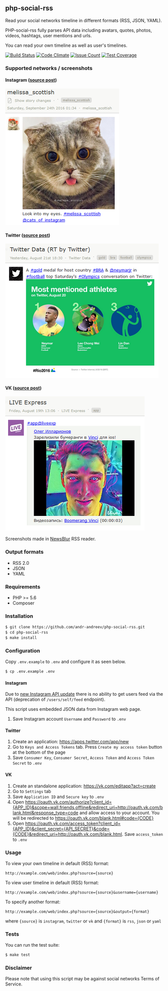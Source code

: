 ## php-social-rss
Read your social networks timeline in different formats (RSS, JSON, YAML).

PHP-social-rss fully parses API data including avatars, quotes, photos, videos, hashtags, user mentions and urls.

You can read your own timeline as well as user's timelines.

[![Build Status](https://travis-ci.org/andr-andreev/php-social-rss.svg?branch=master)](https://travis-ci.org/andr-andreev/php-social-rss)
[![Code Climate](https://codeclimate.com/github/andr-andreev/php-social-rss/badges/gpa.svg)](https://codeclimate.com/github/andr-andreev/php-social-rss)
[![Issue Count](https://codeclimate.com/github/andr-andreev/php-social-rss/badges/issue_count.svg)](https://codeclimate.com/github/andr-andreev/php-social-rss)
[![Test Coverage](https://codeclimate.com/github/andr-andreev/php-social-rss/badges/coverage.svg)](https://codeclimate.com/github/andr-andreev/php-social-rss/coverage)

### Supported networks / screenshots
#### Instagram ([source post](https://www.instagram.com/p/BJZ7vyZhEI0/))
![Instagram](screenshots/instagram.png?raw=true "Instagram")

#### Twitter ([source post](https://twitter.com/TwitterData/status/767372163431018496))
![Twitter](screenshots/twitter.png?raw=true "Twitter")

#### VK ([source post](https://vk.com/wall-32295218_365558))
![VK](screenshots/vk.png?raw=true "VK")

Screenshots made in [NewsBlur](https://newsblur.com/) RSS reader.

### Output formats
* RSS 2.0
* JSON
* YAML

### Requirements
* PHP >= 5.6
* Composer

### Installation
```bash
$ git clone https://github.com/andr-andreev/php-social-rss.git
$ cd php-social-rss
$ make install
```

### Configuration
Copy `.env.example` to `.env` and configure it as seen below.
```bash
$ cp .env.example .env
```
#### Instagram
Due to [new Instagram API update](https://www.instagram.com/developer/changelog/) there is no ability to get users feed via the API (deprecation of `/users/self/feed` endpoint).

This script uses embedded JSON data from Instagram web page.

1. Save Instagram account `Username` and `Password` to `.env`

#### Twitter
1. Create an application: https://apps.twitter.com/app/new
2. Go to `Keys and Access Tokens` tab. Press `Create my access token` button at the bottom of the page
3. Save `Consumer Key`, `Consumer Secret`, `Access Token` and `Access Token Secret` to `.env`

#### VK
1. Create an standalone application: https://vk.com/editapp?act=create
2. Go to `Settings` tab
3. Save `Application ID` and `Secure key` to `.env`
4. Open https://oauth.vk.com/authorize?client_id={APP_ID}&scope=wall,friends,offline&redirect_uri=http://oauth.vk.com/blank.html&response_type=code and allow access to your account. You will be redirected to https://oauth.vk.com/blank.html#code={CODE}
5. Open https://oauth.vk.com/access_token?client_id={APP_ID}&client_secret={API_SECRET}&code={CODE}&redirect_uri=http://oauth.vk.com/blank.html. Save `access_token` to `.env`

### Usage ###
To view your own timeline in default (RSS) format:
```
http://example.com/web/index.php?source={source}
```
To view user timeline in default (RSS) format:
```
http://example.com/web/index.php?source={source}&username={username}
```
To specify another format:
```
http://example.com/web/index.php?source={source}&output={format}
```
where `{source}` is `instagram`, `twitter` or `vk` and `{format}` is `rss`, `json` or `yaml`

### Tests ###
You can run the test suite:
```bash
$ make test
```

### Disclaimer ###
Please note that using this script may be against social networks Terms of Service.
